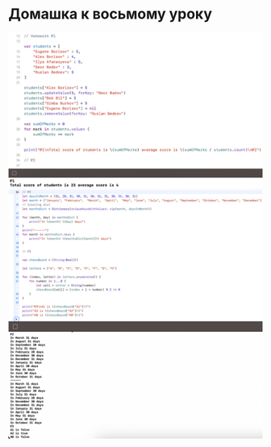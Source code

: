 # Домашка к восьмому уроку

![Screeen](https://github.com/jykaswift/Skutarenko/blob/master/Lesson%208%20Dictionary/Снимок%20экрана%202023-08-17%20в%2023.35.48.png?raw=true)
![Screeen](https://github.com/jykaswift/Skutarenko/blob/master/Lesson%208%20Dictionary/Снимок%20экрана%202023-08-17%20в%2023.37.10.png?raw=true)

